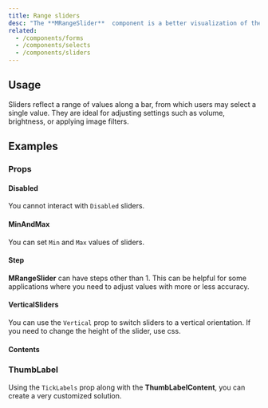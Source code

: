 ```yaml
---
title: Range sliders
desc: "The **MRangeSlider**  component is a better visualization of the number input. It is used for gathering numerical user data."
related:
  - /components/forms
  - /components/selects
  - /components/sliders
---
```


## Usage

Sliders reflect a range of values along a bar, from which users may select a single value. They are ideal for adjusting settings such as volume, brightness, or applying image filters.

<range-sliders-usage></range-sliders-usage>

## Examples

### Props

#### Disabled

You cannot interact with `Disabled` sliders.

<masa-example file="Examples.components.range_sliders.Disabled"></masa-example>

#### MinAndMax

You can set `Min` and `Max` values of sliders.

<masa-example file="Examples.components.range_sliders.MinAndMax"></masa-example>

#### Step

**MRangeSlider** can have steps other than 1. This can be helpful for some applications where you need to adjust values with more or less accuracy.

<masa-example file="Examples.components.range_sliders.Step"></masa-example>

#### VerticalSliders

You can use the `Vertical` prop to switch sliders to a vertical orientation. If you need to change the height of the slider, use css.

<masa-example file="Examples.components.range_sliders.VerticalSliders"></masa-example>

#### Contents

### ThumbLabel

Using the `TickLabels` prop along with the **ThumbLabelContent**, you can create a very customized solution.

<masa-example file="Examples.components.range_sliders.ThumbLabel"></masa-example>